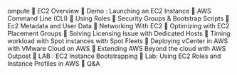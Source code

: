 ompute
	EC2 Overview
	Demo : Launching an EC2 Instance
	AWS Command Line (CLI)
	Using Roles
	Security Groups & Bootstrap Scripts
	Ec2 Metadata and User Data
	Networking With EC2
	Optimizing with EC2 Placement Groups
	Solving Licensing Issue with Dedicated Hosts
	Timing workload with Spot instances with Spot Fleets
	Deploying vCenter in AWS with VMware Cloud on AWS
	Extending AWS Beyond the cloud with AWS Outpost 
	LAB : EC2 Instance Bootstrapping
	Lab: Using EC2 Roles and Instance Profiles in AWS
	Q&A
